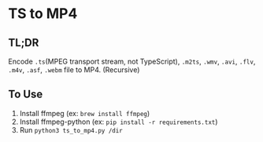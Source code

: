 # TS to MP4

## TL;DR

Encode `.ts`(MPEG transport stream, not TypeScript), `.m2ts`, `.wmv`, `.avi`, `.flv`, `.m4v`, `.asf`, `.webm` file to MP4. (Recursive)

## To Use

1. Install ffmpeg (ex: `brew install ffmpeg`)
1. Install ffmpeg-python (ex: `pip install -r requirements.txt`)
1. Run `python3 ts_to_mp4.py /dir`
